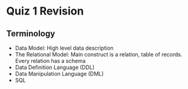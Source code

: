 # Quiz 1 Revision

## Terminology

- Data Model: High level data description
- The Relational Model: Main construct is a relation, table of records. Every relation has a schema
- Data Definition Language (DDL)
- Data Manipulation Language (DML)
- SQL
